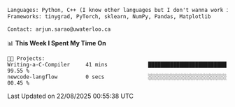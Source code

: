 ```txt
Languages: Python, C++ (I know other languages but I don't wanna work in em)
Frameworks: tinygrad, PyTorch, sklearn, NumPy, Pandas, Matplotlib

Contact: arjun.sarao@uwaterloo.ca
```

<!--START_SECTION:waka-->
📊 **This Week I Spent My Time On** 

```text
🐱‍💻 Projects: 
Writing-a-C-Compiler     41 mins             █████████████████████████   99.55 % 
newcode-langflow         0 secs              ░░░░░░░░░░░░░░░░░░░░░░░░░   00.45 % 
```


 Last Updated on 22/08/2025 00:55:38 UTC
<!--END_SECTION:waka-->
